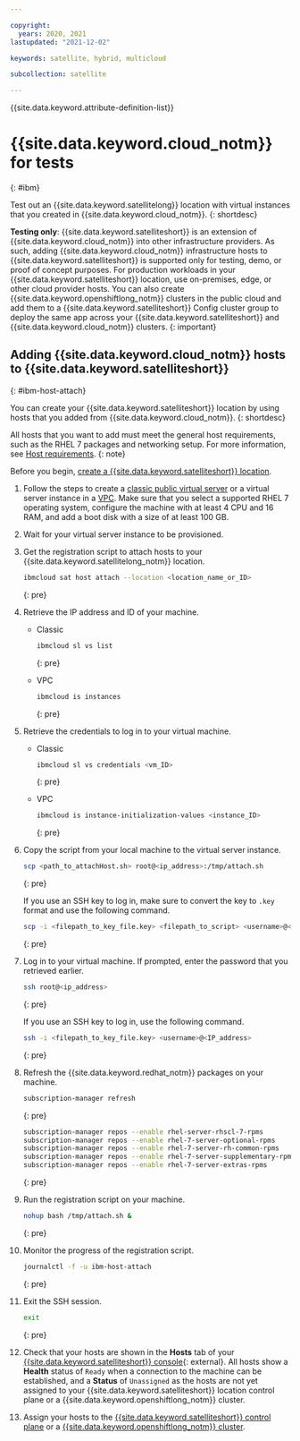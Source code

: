 ```yaml
---

copyright:
  years: 2020, 2021
lastupdated: "2021-12-02"

keywords: satellite, hybrid, multicloud

subcollection: satellite

---
```


{{site.data.keyword.attribute-definition-list}}



# {{site.data.keyword.cloud_notm}} for tests
{: #ibm}

Test out an {{site.data.keyword.satellitelong}} location with virtual instances that you created in {{site.data.keyword.cloud_notm}}.
{: shortdesc}

**Testing only**: {{site.data.keyword.satelliteshort}} is an extension of {{site.data.keyword.cloud_notm}} into other infrastructure providers. As such, adding {{site.data.keyword.cloud_notm}} infrastructure hosts to {{site.data.keyword.satelliteshort}} is supported only for testing, demo, or proof of concept purposes. For production workloads in your {{site.data.keyword.satelliteshort}} location, use on-premises, edge, or other cloud provider hosts. You can also create {{site.data.keyword.openshiftlong_notm}} clusters in the public cloud and add them to a {{site.data.keyword.satelliteshort}} Config cluster group to deploy the same app across your {{site.data.keyword.satelliteshort}} and {{site.data.keyword.cloud_notm}} clusters.
{: important}

## Adding {{site.data.keyword.cloud_notm}} hosts to {{site.data.keyword.satelliteshort}}
{: #ibm-host-attach}

You can create your {{site.data.keyword.satelliteshort}} location by using hosts that you added from {{site.data.keyword.cloud_notm}}.
{: shortdesc}

All hosts that you want to add must meet the general host requirements, such as the RHEL 7 packages and networking setup. For more information, see [Host requirements](/docs/satellite?topic=satellite-host-reqs).
{: note}

Before you begin, [create a {{site.data.keyword.satelliteshort}} location](/docs/satellite?topic=satellite-locations#location-create).

1. Follow the steps to create a [classic public virtual server](/docs/virtual-servers?topic=virtual-servers-ordering-vs-public) or a virtual server instance in a [VPC](/docs/vpc?topic=vpc-creating-virtual-servers). Make sure that you select a supported RHEL 7 operating system, configure the machine with at least 4 CPU and 16 RAM, and add a boot disk with a size of at least 100 GB. 
2. Wait for your virtual server instance to be provisioned.
3. Get the registration script to attach hosts to your {{site.data.keyword.satellitelong_notm}} location.
    ```sh
    ibmcloud sat host attach --location <location_name_or_ID>
    ```
    {: pre}

4. Retrieve the IP address and ID of your machine.
    * Classic
        ```sh
        ibmcloud sl vs list
        ```
        {: pre}

    * VPC
        ```sh
        ibmcloud is instances
        ```
        {: pre}

5. Retrieve the credentials to log in to your virtual machine.
    * Classic
        ```sh
        ibmcloud sl vs credentials <vm_ID>
        ```
        {: pre}

    * VPC
        ```sh
        ibmcloud is instance-initialization-values <instance_ID>
        ```
        {: pre}

6. Copy the script from your local machine to the virtual server instance.
    ```sh
    scp <path_to_attachHost.sh> root@<ip_address>:/tmp/attach.sh
    ```
    {: pre}

    If you use an SSH key to log in, make sure to convert the key to `.key` format and use the following command.
    ```sh
    scp -i <filepath_to_key_file.key> <filepath_to_script> <username>@<IP_address>:/tmp/attach.sh
    ```
    {: pre}

7. Log in to your virtual machine. If prompted, enter the password that you retrieved earlier.
    ```sh
    ssh root@<ip_address>
    ```
    {: pre}

    If you use an SSH key to log in, use the following command.
    ```sh
    ssh -i <filepath_to_key_file.key> <username>@<IP_address>
    ```
    {: pre}

8. Refresh the {{site.data.keyword.redhat_notm}} packages on your machine.
    ```sh
    subscription-manager refresh
    ```
    {: pre}

    ```sh
    subscription-manager repos --enable rhel-server-rhscl-7-rpms
    subscription-manager repos --enable rhel-7-server-optional-rpms
    subscription-manager repos --enable rhel-7-server-rh-common-rpms
    subscription-manager repos --enable rhel-7-server-supplementary-rpms
    subscription-manager repos --enable rhel-7-server-extras-rpms
    ```
    {: pre}

9. Run the registration script on your machine.
    ```sh
    nohup bash /tmp/attach.sh &
    ```
    {: pre}

10. Monitor the progress of the registration script.
    ```sh
    journalctl -f -u ibm-host-attach
    ```
    {: pre}

11. Exit the SSH session.  	
    ```sh
    exit
    ```
    {: pre}

12. Check that your hosts are shown in the **Hosts** tab of your [{{site.data.keyword.satelliteshort}} console](https://cloud.ibm.com/satellite/locations){: external}. All hosts show a **Health** status of `Ready` when a connection to the machine can be established, and a **Status** of `Unassigned` as the hosts are not yet assigned to your {{site.data.keyword.satelliteshort}} location control plane or a {{site.data.keyword.openshiftlong_notm}} cluster.

13. Assign your hosts to the [{{site.data.keyword.satelliteshort}} control plane](/docs/satellite?topic=satellite-locations#setup-control-plane) or a [{{site.data.keyword.openshiftlong_notm}} cluster](/docs/satellite?topic=satellite-hosts#host-assign).


